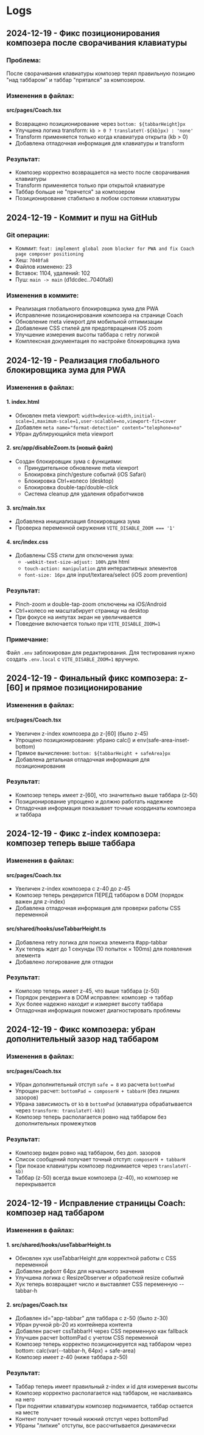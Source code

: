 # Logs

## 2024-12-19 - Фикс позиционирования композера после сворачивания клавиатуры

### Проблема:
После сворачивания клавиатуры композер терял правильную позицию "над таббаром" и таббар "прятался" за композером.

### Изменения в файлах:

#### src/pages/Coach.tsx
- Возвращено позиционирование через `bottom: ${tabbarHeight}px`
- Улучшена логика transform: `kb > 0 ? translateY(-${kb}px) : 'none'`
- Transform применяется только когда клавиатура открыта (kb > 0)
- Добавлена отладочная информация для клавиатуры и transform

### Результат:
- Композер корректно возвращается на место после сворачивания клавиатуры
- Transform применяется только при открытой клавиатуре
- Таббар больше не "прячется" за композером
- Позиционирование стабильно в любом состоянии клавиатуры

## 2024-12-19 - Коммит и пуш на GitHub

### Git операции:
- Коммит: `feat: implement global zoom blocker for PWA and fix Coach page composer positioning`
- Хеш: `7040fa8`
- Файлов изменено: 23
- Вставок: 1104, удалений: 102
- Пуш: `main -> main` (d1dcdec..7040fa8)

### Изменения в коммите:
- Реализация глобального блокировщика зума для PWA
- Исправление позиционирования композера на странице Coach
- Обновление meta viewport для мобильной оптимизации
- Добавление CSS стилей для предотвращения iOS zoom
- Улучшение измерения высоты таббара с retry логикой
- Комплексная документация по настройке блокировщика зума

## 2024-12-19 - Реализация глобального блокировщика зума для PWA

### Изменения в файлах:

#### 1. index.html
- Обновлен meta viewport: `width=device-width,initial-scale=1,maximum-scale=1,user-scalable=no,viewport-fit=cover`
- Добавлен `meta name="format-detection" content="telephone=no"`
- Убран дублирующийся meta viewport

#### 2. src/app/disableZoom.ts (новый файл)
- Создан блокировщик зума с функциями:
  - Принудительное обновление meta viewport
  - Блокировка pinch/gesture событий (iOS Safari)
  - Блокировка Ctrl+колесо (desktop)
  - Блокировка double-tap/double-click
  - Система cleanup для удаления обработчиков

#### 3. src/main.tsx
- Добавлена инициализация блокировщика зума
- Проверка переменной окружения `VITE_DISABLE_ZOOM === '1'`

#### 4. src/index.css
- Добавлены CSS стили для отключения зума:
  - `-webkit-text-size-adjust: 100%` для html
  - `touch-action: manipulation` для интерактивных элементов
  - `font-size: 16px` для input/textarea/select (iOS zoom prevention)

### Результат:
- Pinch-zoom и double-tap-zoom отключены на iOS/Android
- Ctrl+колесо не масштабирует страницу на desktop
- При фокусе на инпутах экран не увеличивается
- Поведение включается только при `VITE_DISABLE_ZOOM=1`

### Примечание:
Файл `.env` заблокирован для редактирования. Для тестирования нужно создать `.env.local` с `VITE_DISABLE_ZOOM=1` вручную.

## 2024-12-19 - Финальный фикс композера: z-[60] и прямое позиционирование

### Изменения в файлах:

#### src/pages/Coach.tsx
- Увеличен z-index композера до z-[60] (было z-45)
- Упрощено позиционирование: убрано calc() и env(safe-area-inset-bottom)
- Прямое вычисление: `bottom: ${tabbarHeight + safeArea}px`
- Добавлена детальная отладочная информация для позиционирования

### Результат:
- Композер теперь имеет z-[60], что значительно выше таббара (z-50)
- Позиционирование упрощено и должно работать надежнее
- Отладочная информация показывает точные координаты композера и таббара

## 2024-12-19 - Фикс z-index композера: композер теперь выше таббара

### Изменения в файлах:

#### src/pages/Coach.tsx
- Увеличен z-index композера с z-40 до z-45
- Композер теперь рендерится ПЕРЕД таббаром в DOM (порядок важен для z-index)
- Добавлена отладочная информация для проверки работы CSS переменной

#### src/shared/hooks/useTabbarHeight.ts
- Добавлена retry логика для поиска элемента #app-tabbar
- Хук теперь ждет до 1 секунды (10 попыток × 100ms) для появления элемента
- Добавлено логирование для отладки

### Результат:
- Композер теперь имеет z-45, что выше таббара (z-50)
- Порядок рендеринга в DOM исправлен: композер → таббар
- Хук более надежно находит и измеряет высоту таббара
- Отладочная информация поможет диагностировать проблемы

## 2024-12-19 - Фикс композера: убран дополнительный зазор над таббаром

### Изменения в файлах:

#### src/pages/Coach.tsx
- Убран дополнительный отступ `safe = 8` из расчета `bottomPad`
- Упрощен расчет: `bottomPad = composerH + tabbarH` (без лишних зазоров)
- Убрана зависимость от `kb` в `bottomPad` (клавиатура обрабатывается через `transform: translateY(-kb)`)
- Композер теперь располагается ровно над таббаром без дополнительных промежутков

### Результат:
- Композер виден ровно над таббаром, без доп. зазоров
- Список сообщений получает точный отступ: `composerH + tabbarH`
- При показе клавиатуры композер поднимается через `translateY(-kb)`
- Таббар (z-50) всегда выше композера (z-40), но композер не перекрывается

## 2024-12-19 - Исправление страницы Coach: композер над таббаром

### Изменения в файлах:

#### 1. src/shared/hooks/useTabbarHeight.ts
- Обновлен хук useTabbarHeight для корректной работы с CSS переменной
- Добавлен дефолт 64px для начального значения
- Улучшена логика с ResizeObserver и обработкой resize событий
- Хук теперь возвращает число и выставляет CSS переменную --tabbar-h

#### 2. src/pages/Coach.tsx
- Добавлен id="app-tabbar" для таббара с z-50 (было z-30)
- Убран ручной pb-20 из контейнера контента
- Добавлен расчет cssTabbarH через CSS переменную как fallback
- Улучшен расчет bottomPad с учетом CSS переменной
- Композер теперь корректно позиционируется над таббаром через bottom: calc(var(--tabbar-h, 64px) + safe-area)
- Композер имеет z-40 (ниже таббара z-50)

### Результат:
- Таббар теперь имеет правильный z-index и id для измерения высоты
- Композер корректно располагается над таббаром, не наслаиваясь на него
- При поднятии клавиатуры композер поднимается, таббар остается на месте
- Контент получает точный нижний отступ через bottomPad
- Убраны "липкие" отступы, все рассчитывается динамически